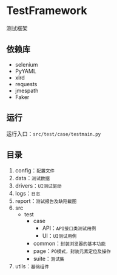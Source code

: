# TestFramework
测试框架

## 依赖库
- selenium
- PyYAML
- xlrd
- requests
- jmespath
- Faker
##  运行
运行入口：`src/test/case/testmain.py `
## 目录
1. config：`配置文件`
2. data：`测试数据`
3. drivers：`UI测试驱动`
4. logs：`日志`
5. report：`测试报告及缺陷截图`
6. src
    * test
        * case
            * API：`API接口类测试用例`
            * UI：`UI测试用例`
        * common：`封装浏览器的基本功能`
        * page：`PO模式，封装元素定位及操作`
        * suite：`测试集`
7. utils：`基础组件`